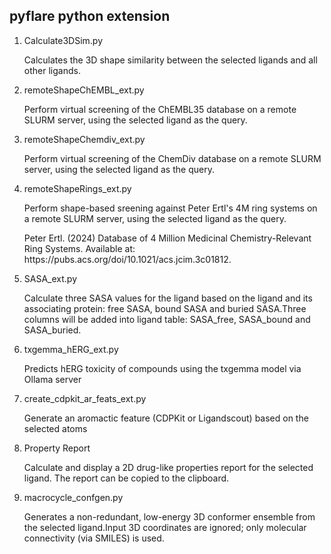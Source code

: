 <h2>pyflare python extension</h2>
<ol>
   <li>Calculate3DSim.py</li>
   <p>Calculates the 3D shape similarity between the selected ligands and all other ligands.</p>
   <li>remoteShapeChEMBL_ext.py</li>
   <p>Perform virtual screening of the ChEMBL35 database on a remote SLURM server, using the selected ligand as the query.</p>
   <li>remoteShapeChemdiv_ext.py</li>
   <p>Perform virtual screening of the ChemDiv database on a remote SLURM server, using the selected ligand as the query.</p>
   <li>remoteShapeRings_ext.py</li>
   <p>Perform shape-based sreening against Peter Ertl's 4M ring systems on a remote SLURM server, using the selected ligand as the query.</p>
   <p>Peter Ertl. (2024) Database of 4 Million Medicinal Chemistry-Relevant Ring Systems. Available at: https://pubs.acs.org/doi/10.1021/acs.jcim.3c01812. </p>
   <li>SASA_ext.py</li>
   <p>Calculate three SASA values for the ligand based on the ligand and its associating protein: free SASA, bound SASA and buried SASA.Three columns will be added into ligand table: SASA_free, SASA_bound and SASA_buried.</p>
   <li>txgemma_hERG_ext.py</li>
   <p>Predicts hERG toxicity of compounds using the txgemma model via Ollama server</p>
   <li>create_cdpkit_ar_feats_ext.py</li>
   <p>Generate an aromactic feature (CDPKit or Ligandscout) based on the selected atoms</p>
   <li>Property Report</li>
   <p>Calculate and display a 2D drug-like properties report for the selected ligand. The report can be copied to the clipboard.</p>
   <li>macrocycle_confgen.py</li>
   <p>Generates a non-redundant, low-energy 3D conformer ensemble from the selected ligand.Input 3D coordinates are ignored; only molecular connectivity (via SMILES) is used.</p>
</ol>
